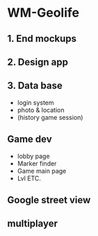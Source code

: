 # WM-Geolife

## 1. End mockups
## 2. Design app
## 3. Data base
- login system
- photo & location
- (history game session)
## Game dev
- lobby page
- Marker finder
- Game main page
- Lvl ETC.
## Google street view
## multiplayer
